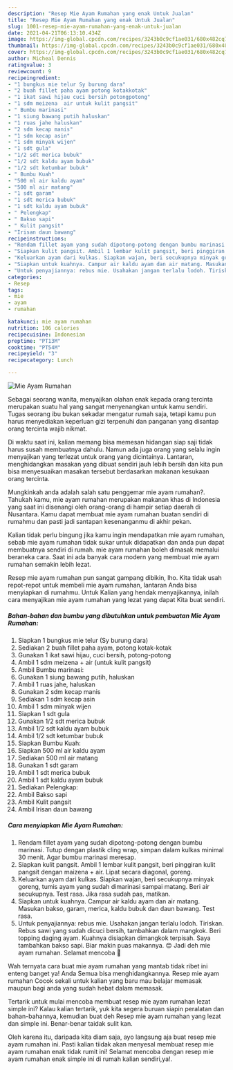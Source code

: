 ```yaml
---
description: "Resep Mie Ayam Rumahan yang enak Untuk Jualan"
title: "Resep Mie Ayam Rumahan yang enak Untuk Jualan"
slug: 1001-resep-mie-ayam-rumahan-yang-enak-untuk-jualan
date: 2021-04-21T06:13:10.434Z
image: https://img-global.cpcdn.com/recipes/3243b0c9cf1ae031/680x482cq70/mie-ayam-rumahan-foto-resep-utama.jpg
thumbnail: https://img-global.cpcdn.com/recipes/3243b0c9cf1ae031/680x482cq70/mie-ayam-rumahan-foto-resep-utama.jpg
cover: https://img-global.cpcdn.com/recipes/3243b0c9cf1ae031/680x482cq70/mie-ayam-rumahan-foto-resep-utama.jpg
author: Micheal Dennis
ratingvalue: 3
reviewcount: 9
recipeingredient:
- "1 bungkus mie telur Sy burung dara"
- "2 buah fillet paha ayam potong kotakkotak"
- "1 ikat sawi hijau cuci bersih potongpotong"
- "1 sdm meizena  air untuk kulit pangsit"
- " Bumbu marinasi"
- "1 siung bawang putih haluskan"
- "1 ruas jahe haluskan"
- "2 sdm kecap manis"
- "1 sdm kecap asin"
- "1 sdm minyak wijen"
- "1 sdt gula"
- "1/2 sdt merica bubuk"
- "1/2 sdt kaldu ayam bubuk"
- "1/2 sdt ketumbar bubuk"
- " Bumbu Kuah"
- "500 ml air kaldu ayam"
- "500 ml air matang"
- "1 sdt garam"
- "1 sdt merica bubuk"
- "1 sdt kaldu ayam bubuk"
- " Pelengkap"
- " Bakso sapi"
- " Kulit pangsit"
- "Irisan daun bawang"
recipeinstructions:
- "Rendam fillet ayam yang sudah dipotong-potong dengan bumbu marinasi. Tutup dengan plastik cling wrap, simpan dalam kulkas minimal 30 menit. Agar bumbu marinasi meresap."
- "Siapkan kulit pangsit. Ambil 1 lembar kulit pangsit, beri pinggiran kulit pangsit dengan maizena + air. Lipat secara diagonal, goreng."
- "Keluarkan ayam dari kulkas. Siapkan wajan, beri secukupnya minyak goreng, tumis ayam yang sudah dimarinasi sampai matang. Beri air secukupnya. Test rasa. Jika rasa sudah pas, matikan."
- "Siapkan untuk kuahnya. Campur air kaldu ayam dan air matang. Masukan bakso, garam, merica, kaldu bubuk dan daun bawang. Test rasa."
- "Untuk penyajiannya: rebus mie. Usahakan jangan terlalu lodoh. Tiriskan. Rebus sawi yang sudah dicuci bersih, tambahkan dalam mangkok. Beri topping daging ayam. Kuahnya disiapkan dimangkok terpisah. Saya tambahkan bakso sapi. Biar makin puas makannya. 😊 Jadi deh mie ayam rumahan. Selamat mencoba 🙏"
categories:
- Resep
tags:
- mie
- ayam
- rumahan

katakunci: mie ayam rumahan 
nutrition: 106 calories
recipecuisine: Indonesian
preptime: "PT13M"
cooktime: "PT54M"
recipeyield: "3"
recipecategory: Lunch

---
```



![Mie Ayam Rumahan](https://img-global.cpcdn.com/recipes/3243b0c9cf1ae031/680x482cq70/mie-ayam-rumahan-foto-resep-utama.jpg)

Sebagai seorang wanita, menyajikan olahan enak kepada orang tercinta merupakan suatu hal yang sangat menyenangkan untuk kamu sendiri. Tugas seorang ibu bukan sekadar mengatur rumah saja, tetapi kamu pun harus menyediakan keperluan gizi terpenuhi dan panganan yang disantap orang tercinta wajib nikmat.

Di waktu  saat ini, kalian memang bisa memesan hidangan siap saji tidak harus susah membuatnya dahulu. Namun ada juga orang yang selalu ingin menyajikan yang terlezat untuk orang yang dicintainya. Lantaran, menghidangkan masakan yang dibuat sendiri jauh lebih bersih dan kita pun bisa menyesuaikan masakan tersebut berdasarkan makanan kesukaan orang tercinta. 



Mungkinkah anda adalah salah satu penggemar mie ayam rumahan?. Tahukah kamu, mie ayam rumahan merupakan makanan khas di Indonesia yang saat ini disenangi oleh orang-orang di hampir setiap daerah di Nusantara. Kamu dapat membuat mie ayam rumahan buatan sendiri di rumahmu dan pasti jadi santapan kesenanganmu di akhir pekan.

Kalian tidak perlu bingung jika kamu ingin mendapatkan mie ayam rumahan, sebab mie ayam rumahan tidak sukar untuk didapatkan dan anda pun dapat membuatnya sendiri di rumah. mie ayam rumahan boleh dimasak memalui beraneka cara. Saat ini ada banyak cara modern yang membuat mie ayam rumahan semakin lebih lezat.

Resep mie ayam rumahan pun sangat gampang dibikin, lho. Kita tidak usah repot-repot untuk membeli mie ayam rumahan, lantaran Anda bisa menyiapkan di rumahmu. Untuk Kalian yang hendak menyajikannya, inilah cara menyajikan mie ayam rumahan yang lezat yang dapat Kita buat sendiri.

<!--inarticleads1-->

##### Bahan-bahan dan bumbu yang dibutuhkan untuk pembuatan Mie Ayam Rumahan:

1. Siapkan 1 bungkus mie telur (Sy burung dara)
1. Sediakan 2 buah fillet paha ayam, potong kotak-kotak
1. Gunakan 1 ikat sawi hijau, cuci bersih, potong-potong
1. Ambil 1 sdm meizena + air (untuk kulit pangsit)
1. Ambil  Bumbu marinasi:
1. Gunakan 1 siung bawang putih, haluskan
1. Ambil 1 ruas jahe, haluskan
1. Gunakan 2 sdm kecap manis
1. Sediakan 1 sdm kecap asin
1. Ambil 1 sdm minyak wijen
1. Siapkan 1 sdt gula
1. Gunakan 1/2 sdt merica bubuk
1. Ambil 1/2 sdt kaldu ayam bubuk
1. Ambil 1/2 sdt ketumbar bubuk
1. Siapkan  Bumbu Kuah:
1. Siapkan 500 ml air kaldu ayam
1. Sediakan 500 ml air matang
1. Gunakan 1 sdt garam
1. Ambil 1 sdt merica bubuk
1. Ambil 1 sdt kaldu ayam bubuk
1. Sediakan  Pelengkap:
1. Ambil  Bakso sapi
1. Ambil  Kulit pangsit
1. Ambil Irisan daun bawang




<!--inarticleads2-->

##### Cara menyiapkan Mie Ayam Rumahan:

1. Rendam fillet ayam yang sudah dipotong-potong dengan bumbu marinasi. Tutup dengan plastik cling wrap, simpan dalam kulkas minimal 30 menit. Agar bumbu marinasi meresap.
1. Siapkan kulit pangsit. Ambil 1 lembar kulit pangsit, beri pinggiran kulit pangsit dengan maizena + air. Lipat secara diagonal, goreng.
1. Keluarkan ayam dari kulkas. Siapkan wajan, beri secukupnya minyak goreng, tumis ayam yang sudah dimarinasi sampai matang. Beri air secukupnya. Test rasa. Jika rasa sudah pas, matikan.
1. Siapkan untuk kuahnya. Campur air kaldu ayam dan air matang. Masukan bakso, garam, merica, kaldu bubuk dan daun bawang. Test rasa.
1. Untuk penyajiannya: rebus mie. Usahakan jangan terlalu lodoh. Tiriskan. Rebus sawi yang sudah dicuci bersih, tambahkan dalam mangkok. Beri topping daging ayam. Kuahnya disiapkan dimangkok terpisah. Saya tambahkan bakso sapi. Biar makin puas makannya. 😊 Jadi deh mie ayam rumahan. Selamat mencoba 🙏




Wah ternyata cara buat mie ayam rumahan yang mantab tidak ribet ini enteng banget ya! Anda Semua bisa menghidangkannya. Resep mie ayam rumahan Cocok sekali untuk kalian yang baru mau belajar memasak maupun bagi anda yang sudah hebat dalam memasak.

Tertarik untuk mulai mencoba membuat resep mie ayam rumahan lezat simple ini? Kalau kalian tertarik, yuk kita segera buruan siapin peralatan dan bahan-bahannya, kemudian buat deh Resep mie ayam rumahan yang lezat dan simple ini. Benar-benar taidak sulit kan. 

Oleh karena itu, daripada kita diam saja, ayo langsung aja buat resep mie ayam rumahan ini. Pasti kalian tiidak akan menyesal membuat resep mie ayam rumahan enak tidak rumit ini! Selamat mencoba dengan resep mie ayam rumahan enak simple ini di rumah kalian sendiri,ya!.

